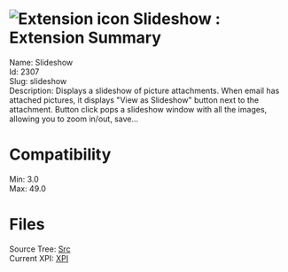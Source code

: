 # ![Extension icon](https://addons.thunderbird.net/user-media/addon_icons/2/2307-64.png?modified=1464067216) Slideshow : Extension Summary

Name: Slideshow  
Id: 2307  
Slug: slideshow  
Description: Displays a slideshow of picture attachments. When email has attached pictures, it displays "View as Slideshow" button next to the attachment. Button click pops a slideshow window with all the images, allowing you to zoom in/out, save...
  

# Compatibility
Min: 3.0  
Max: 49.0  

# Files

Source Tree: [Src](C:/Dev/Thunderbird/ThunderKdB/xall/xOther/2307-slideshow/src)  
Current XPI: [XPI](C:/Dev/Thunderbird/ThunderKdB/xall/xOther/2307-slideshow/xpi)  



